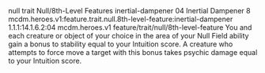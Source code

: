 <ability>
  <metadata>
    <class>null</class>
    <feature_type>trait</feature_type>
    <file_dpath>Null/8th-Level Features</file_dpath>
    <item_id>inertial-dampener</item_id>
    <item_index>04</item_index>
    <item_name>Inertial Dampener</item_name>
    <level>8</level>
    <scc>mcdm.heroes.v1:feature.trait.null.8th-level-feature:inertial-dampener</scc>
    <scdc>1.1.1:14.1.6.2:04</scdc>
    <source>mcdm.heroes.v1</source>
    <type>feature/trait/null/8th-level-feature</type>
  </metadata>
  <effects>
    <effect type="mundane">You and each creature or object of your choice in the area of your Null Field ability gain a bonus to stability equal to your Intuition score. A creature who attempts to force move a target with this bonus takes psychic damage equal to your Intuition score.</effect>
  </effects>
</ability>
